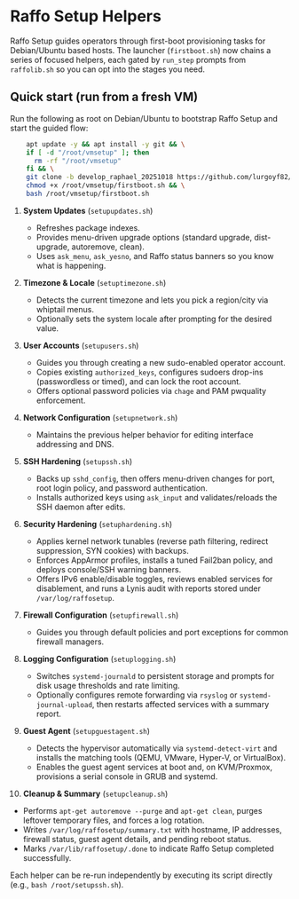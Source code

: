 # Raffo Setup Helpers

Raffo Setup guides operators through first-boot provisioning tasks for Debian/Ubuntu based hosts. The launcher (`firstboot.sh`) now chains a series of focused helpers, each gated by `run_step` prompts from `raffolib.sh` so you can opt into the stages you need.

## Quick start (run from a fresh VM)

Run the following as root on Debian/Ubuntu to bootstrap Raffo Setup and start the guided flow:
```bash
	apt update -y && apt install -y git && \
	if [ -d "/root/vmsetup" ]; then
	  rm -rf "/root/vmsetup"
	fi && \
	git clone -b develop_raphael_20251018 https://github.com/lurgoyf82/VMSetup.git /root/vmsetup && \
	chmod +x /root/vmsetup/firstboot.sh && \
	bash /root/vmsetup/firstboot.sh
```

1. **System Updates** (`setupupdates.sh`)
   - Refreshes package indexes.
   - Provides menu-driven upgrade options (standard upgrade, dist-upgrade, autoremove, clean).
   - Uses `ask_menu`, `ask_yesno`, and Raffo status banners so you know what is happening.

2. **Timezone & Locale** (`setuptimezone.sh`)
   - Detects the current timezone and lets you pick a region/city via whiptail menus.
   - Optionally sets the system locale after prompting for the desired value.

3. **User Accounts** (`setupusers.sh`)
   - Guides you through creating a new sudo-enabled operator account.
   - Copies existing `authorized_keys`, configures sudoers drop-ins (passwordless or timed), and can lock the root account.
   - Offers optional password policies via `chage` and PAM pwquality enforcement.

4. **Network Configuration** (`setupnetwork.sh`)
   - Maintains the previous helper behavior for editing interface addressing and DNS.

5. **SSH Hardening** (`setupssh.sh`)
   - Backs up `sshd_config`, then offers menu-driven changes for port, root login policy, and password authentication.
   - Installs authorized keys using `ask_input` and validates/reloads the SSH daemon after edits.
   
6. **Security Hardening** (`setuphardening.sh`)
   - Applies kernel network tunables (reverse path filtering, redirect suppression, SYN cookies) with backups.
   - Enforces AppArmor profiles, installs a tuned Fail2ban policy, and deploys console/SSH warning banners.
   - Offers IPv6 enable/disable toggles, reviews enabled services for disablement, and runs a Lynis audit with reports stored under `/var/log/raffosetup`.

7. **Firewall Configuration** (`setupfirewall.sh`)
   - Guides you through default policies and port exceptions for common firewall managers.

8. **Logging Configuration** (`setuplogging.sh`)
   - Switches `systemd-journald` to persistent storage and prompts for disk usage thresholds and rate limiting.
   - Optionally configures remote forwarding via `rsyslog` or `systemd-journal-upload`, then restarts affected services with a summary report.

9. **Guest Agent** (`setupguestagent.sh`)
   - Detects the hypervisor automatically via `systemd-detect-virt` and installs the matching tools (QEMU, VMware, Hyper-V, or VirtualBox).
   - Enables the guest agent services at boot and, on KVM/Proxmox, provisions a serial console in GRUB and systemd.

10. **Cleanup & Summary** (`setupcleanup.sh`)
   - Performs `apt-get autoremove --purge` and `apt-get clean`, purges leftover temporary files, and forces a log rotation.
   - Writes `/var/log/raffosetup/summary.txt` with hostname, IP addresses, firewall status, guest agent details, and pending reboot status.
   - Marks `/var/lib/raffosetup/.done` to indicate Raffo Setup completed successfully.

Each helper can be re-run independently by executing its script directly (e.g., `bash /root/setupssh.sh`).

